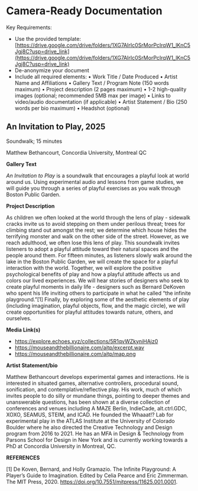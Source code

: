 # Camera-Ready Documentation

Key Requirements:
- Use the provided template: [https://drive.google.com/drive/folders/1XG7AIrIc0SrMorPcIrqW1_lKnC5Jgj8C?usp=drive_link](https://drive.google.com/drive/folders/1XG7AIrIc0SrMorPcIrqW1_lKnC5Jgj8C?usp=drive_link)
- De-anonymize your document
- Include all required elements:
  • Work Title / Date Produced
  • Artist Name and Affiliations
  • Gallery Text / Program Note (150 words maximum)
  • Project description (2 pages maximum)
  • 1-2 high-quality images (optional; recommended 5MB max per image)
  • Links to video/audio documentation (if applicable)
  • Artist Statement / Bio (250 words per bio maximum)
  • Headshot (optional)

## An Invitation to Play, 2025

Soundwalk; 15 minutes

Matthew Bethancourt, Concordia University, Montreal QC

**Gallery Text**

_An Invitation to Play_ is a soundwalk that encourages a playful look at world around us. Using experimental audio and lessons from game studies, we will guide you through a series of playful exercises as you walk through Boston Public Garden.

**Project Description**

As children we often looked at the world through the lens of play - sidewalk cracks invite us to avoid stepping on them under perilous threat; trees for climbing stand out amongst the rest; we determine which house hides the terrifying monster and walk on the other side of the street. However, as we reach adulthood, we often lose this lens of play. This soundwalk invites listeners to adopt a playful attitude toward their natural spaces and the people around them. For fifteen minutes, as listeners slowly walk around the lake in the Boston Public Garden, we will create the space for a playful interaction with the world. Together, we will explore the positive psychological benefits of play and how a playful attitude affects us and colors our lived experiences. We will hear stories of designers who seek to create playful moments in daily life - designers such as Bernard DeKoven who spent his life inviting others to participate in what he called “the infinite playground.”[1] Finally, by exploring some of the aesthetic elements of play (including imagination, playful objects, flow, and the magic circle), we will create opportunities for playful attitudes towards nature, others, and ourselves.

**Media Link(s)**

- https://explore.echoes.xyz/collections/5R1qvWZkyniHAjz0
- https://mouseandthebillionaire.com/aitp/excerpt.wav
- https://mouseandthebillionaire.com/aitp/map.png

**Artist Statement/bio**

Matthew Bethancourt develops experimental games and interactions. He is interested in situated games, alternative controllers, procedural sound, sonification, and contemplative/reflective play. His work, much of which invites people to do silly or mundane things, pointing to deeper themes and unanswerable questions, has been shown at a diverse collection of conferences and venues including A MAZE Berlin, IndieCade, alt.ctrl.GDC, XOXO, SEAMUS, STEIM, and ICAD. He founded the Whaaat!? Lab for experimental play in the ATLAS Institute at the University of Colorado Boulder where he also directed the Creative Technology and Design program from 2016 to 2021. He has an MFA in Design & Technology from Parsons School for Design in New York and is currently working towards a PhD at Concordia University in Montreal, QC.

**REFERENCES**

[1] De Koven, Bernard, and Holly Gramazio. The Infinite Playground: A Player’s Guide to Imagination. Edited by Celia Pearce and Eric Zimmerman. The MIT Press, 2020. https://doi.org/10.7551/mitpress/11625.001.0001.
